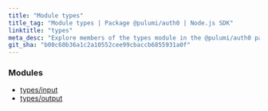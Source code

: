 ```yaml
---
title: "Module types"
title_tag: "Module types | Package @pulumi/auth0 | Node.js SDK"
linktitle: "types"
meta_desc: "Explore members of the types module in the @pulumi/auth0 package."
git_sha: "b00c60b36a1c2a10552cee99cbaccb6855931a0f"
---
```


<!-- WARNING: this page was generated by a tool. Do not edit it by hand. -->
<!-- To change it, please see https://github.com/pulumi/docs/tree/master/tools/tscdocgen. -->


<h3>Modules</h3>
<ul class="api">
    <li><a href="input/"><span class="symbol module"></span>types/input</a></li>
    <li><a href="output/"><span class="symbol module"></span>types/output</a></li>
</ul>








